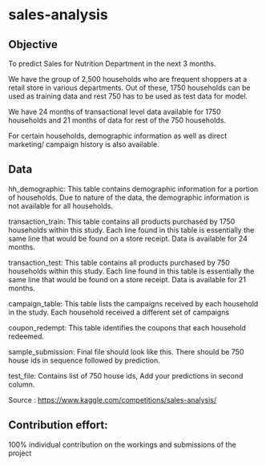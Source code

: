 # sales-analysis

## Objective

To predict Sales for Nutrition Department in the next 3 months. 

We have the group of 2,500 households who are frequent shoppers at a retail store in various departments. Out of these, 1750 households can be used as training data and rest 750 has to be used as test data for model.

We have 24 months of transactional level data available for 1750 households and 21 months of data for rest of the 750 households.

For certain households, demographic information as well as direct marketing/ campaign history is also available.

## Data 

hh_demographic: This table contains demographic information for a portion of households. Due to nature of the data, the demographic information is not available for all households.

transaction_train: This table contains all products purchased by 1750 households within this study. Each line found in this table is essentially the same line that would be found on a store receipt. Data is available for 24 months.

transaction_test: This table contains all products purchased by 750 households within this study. Each line found in this table is essentially the same line that would be found on a store receipt. Data is available for 21 months.

campaign_table: This table lists the campaigns received by each household in the study. Each household received a different set of campaigns

coupon_redempt: This table identifies the coupons that each household redeemed.

sample_submission: Final file should look like this. There should be 750 house ids in sequence followed by prediction.

test_file: Contains list of 750 house ids, Add your predictions in second column.

Source : https://www.kaggle.com/competitions/sales-analysis/

## Contribution effort:

100% individual contribution on the workings and submissions of the project

